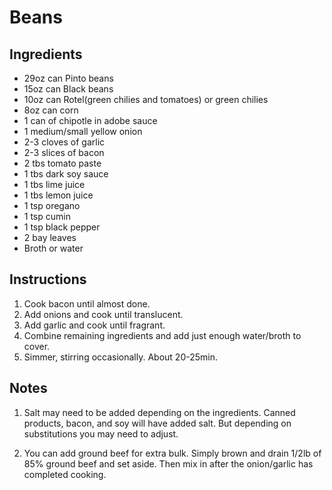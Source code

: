 # Beans

## Ingredients
* 29oz can Pinto beans
* 15oz can Black beans
* 10oz can Rotel(green chilies and tomatoes) or green chilies
* 8oz can corn
* 1 can of chipotle in adobe sauce
* 1 medium/small yellow onion
* 2-3 cloves of garlic
* 2-3 slices of bacon
* 2 tbs tomato paste
* 1 tbs dark soy sauce
* 1 tbs lime juice
* 1 tbs lemon juice
* 1 tsp oregano
* 1 tsp cumin
* 1 tsp black pepper
* 2 bay leaves
* Broth or water

## Instructions

1. Cook bacon until almost done.
2. Add onions and cook until translucent.
3. Add garlic and cook until fragrant.
4. Combine remaining ingredients and add just enough water/broth to cover.
5. Simmer, stirring occasionally. About 20-25min.

## Notes
1. Salt may need to be added depending on the ingredients. Canned products, bacon, and soy will have added salt. But depending
on substitutions you may need to adjust.

2. You can add ground beef for extra bulk. Simply brown and drain 1/2lb of 85% ground beef and set aside. Then mix in after the onion/garlic has completed cooking.
